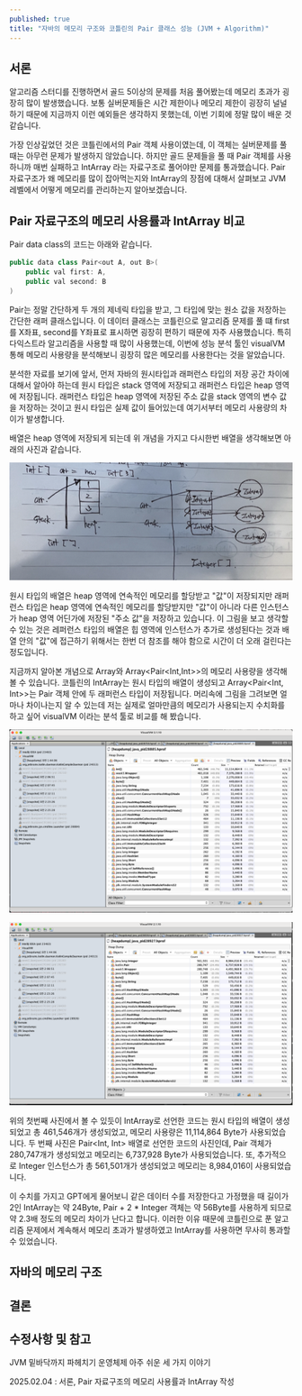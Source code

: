 ```yaml
---
published: true
title: "자바의 메모리 구조와 코틀린의 Pair 클래스 성능 (JVM + Algorithm)"
---
```


## 서론

알고리즘 스터디를 진행하면서 골드 5이상의 문제를 처음 풀어봤는데 메모리 초과가 굉장히 많이 발생했습니다. 보통 실버문제들은 시간 제한이나 메모리 제한이 굉장히 널널하기 때문에 지금까지 이런 예외들은 생각하지 못했는데, 이번 기회에 정말 많이 배운 것 같습니다.


가장 인상깊었던 것은 코틀린에서의 Pair 객체 사용이였는데, 이 객체는 실버문제를 풀 때는 아무런 문제가 발생하지 않았습니다. 하지만 골드 문제들을 풀 때 Pair 객체를 사용하니까 매번 실패하고 IntArray 라는 자료구조로 풀어야만 문제를 통과했습니다. Pair 자료구조가 왜 메모리를 많이 잡아먹는지와 IntArray의 장점에 대해서 살펴보고 JVM 레벨에서 어떻게 메모리를 관리하는지 알아보겠습니다.


## Pair 자료구조의 메모리 사용률과 IntArray 비교

Pair data class의 코드는 아래와 같습니다.

~~~java
public data class Pair<out A, out B>(
    public val first: A,
    public val second: B
)
~~~

Pair는 정말 간단하게 두 개의 제네릭 타입을 받고, 그 타입에 맞는 원소 값을 저장하는 간단한 래퍼 클래스입니다. 이 데이터 클래스는 코틀린으로 알고리즘 문제를 풀 떄 first를 X좌표, second를 Y좌표로 표시하면 굉장히 편하기 때문에 자주 사용했습니다. 특히 다익스트라 알고리즘을 사용할 때 많이 사용했는데, 이번에 성능 분석 툴인 visualVM 통해 메모리 사용량을 분석해보니 굉장히 많은 메모리를 사용한다는 것을 알았습니다.


분석한 자료를 보기에 앞서, 먼저 자바의 원시타입과 래퍼런스 타입의 저장 공간 차이에 대해서 알아야 하는데 원시 타입은 stack 영역에 저장되고 래퍼런스 타입은 heap 영역에 저장됩니다. 래퍼런스 타입은 heap 영역에 저장된 주소 값을 stack 영역의 변수 값을 저장하는 것이고 원시 타입은 실제 값이 들어있는데 여기서부터 메모리 사용량의 차이가 발생합니다. 


배열은 heap 영역에 저장되게 되는데 위 개념을 가지고 다시한번 배열을 생각해보면 아래의 사진과 같습니다.

![](https://github.com/02ggang9/02ggang9.github.io/blob/master/_posts/year2025/JvmMemory1.png?raw=true)

원시 타입의 배열은 heap 영역에 연속적인 메모리를 할당받고 "값"이 저장되지만 래퍼런스 타입은 heap 영역에 연속적인 메모리를 할당받지만 "값"이 아니라 다른 인스턴스가 heap 영역 어딘가에 저장된 "주소 값"을 저장하고 있습니다. 이 그림을 보고 생각할 수 있는 것은 레퍼런스 타입의 배열은 힙 영역에 인스턴스가 추가로 생성된다는 것과 배열 안의 "값"에 접근하기 위해서는 한번 더 참조를 해야 함으로 시간이 더 오래 걸린다는 정도입니다.


지금까지 알아본 개념으로 Array<IntArray>와 Array<Pair<Int,Int>>의 메모리 사용량을 생각해 볼 수 있습니다. 코틀린의 IntArray는 원시 타입의 배열이 생성되고 Array<Pair<Int, Int>>는 Pair 객체 안에 두 래퍼런스 타입이 저장됩니다. 머리속에 그림을 그려보면 얼마나 차이나는지 알 수 있는데 저는 실제로 얼마만큼의 메모리가 사용되는지 수치화를 하고 싶어 visualVM 이라는 분석 툴로 비교를 해 봤습니다.


![](https://github.com/02ggang9/02ggang9.github.io/blob/master/_posts/year2025/JvmMemory2.png?raw=true)


![](https://github.com/02ggang9/02ggang9.github.io/blob/master/_posts/year2025/JvmMemory3.png?raw=true)

위의 첫번째 사진에서 볼 수 있듯이 IntArray로 선언한 코드는 원시 타입의 배열이 생성되었고 총 461,546개가 생성되었고, 메모리 사용량은 11,114,864 Byte가 사용되었습니다. 두 번째 사진은 Pair<Int, Int> 배열로 선언한 코드의 사진인데, Pair 객체가 280,747개가 생성되었고 메모리는 6,737,928 Byte가 사용되었습니다. 또, 추가적으로 Integer 인스턴스가 총 561,501개가 생성되었고 메모리는 8,984,016이 사용되었습니다.

이 수치를 가지고 GPT에게 물어보니 같은 데이터 수를 저장한다고 가정했을 때 길이가 2인 IntArray는 약 24Byte, Pair + 2 * Integer 객체는 약 56Byte를 사용하게 되므로 약 2.3배 정도의 메모리 차이가 난다고 합니다. 이러한 이유 때문에 코틀린으로 푼 알고리즘 문제에서 계속해서 메모리 초과가 발생하였고 IntArray를 사용하면 무사히 통과할 수 있었습니다.


## 자바의 메모리 구조


## 결론


## 수정사항 및 참고

JVM 밑바닥까지 파헤치기
운영체제 아주 쉬운 세 가지 이야기

2025.02.04 : 서론, Pair 자료구조의 메모리 사용률과 IntArray 작성
